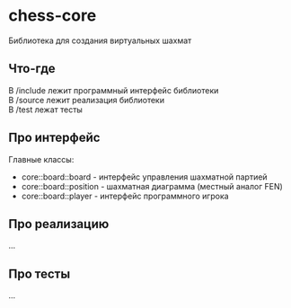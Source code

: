 # chess-core
Библиотека для создания виртуальных шахмат

## Что-где
В /include лежит программный интерфейс библиотеки  
В /source лежит реализация библиотеки  
В /test лежат тесты

## Про интерфейс
Главные классы:
- core::board::board - интерфейс управления шахматной партией
- core::board::position - шахматная диаграмма (местный аналог FEN)
- core::board::player - интерфейс программного игрока

## Про реализацию
...

## Про тесты
...
